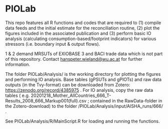 # PIOLab
This repo features all R functions and codes that are required to (1) compile data feeds and the initial estimate for the reconciliation routine, (2) plot the figures included in the associated publication and (3) perform basic IO analysis (calculating consumption-based/footprint indicators) for various stressors (i.e. boundary input & output flows).

1 & 2 demand MRSUTs of EXIOBASE 3 and BACI trade data which is not part of this repository. Contact hanspeter.wieland@wu.ac.at for further information. 

The folder PIOLab/Analysis/ is the working directory for plotting the figures and performing IO analysis. 
Base tables (gPSUTs and gPIOTs) and raw data outputs (in the Tvy-format) can be downloaded from Zotero: https://zenodo.org/record/4385975 . For IO analysis, copy the raw data tables ( e.g. 20201218_Mother_AllCountries_666_T-Results_2008_666_Markup001(full).csv ; contained in the RawData-folder in the Zotero-download) to the folder /PIOLab/Analysis/input/AISHA_runs/666/ . 

See PIOLab/Analysis/R/MainScript.R for loading and running the functions.

 


  
